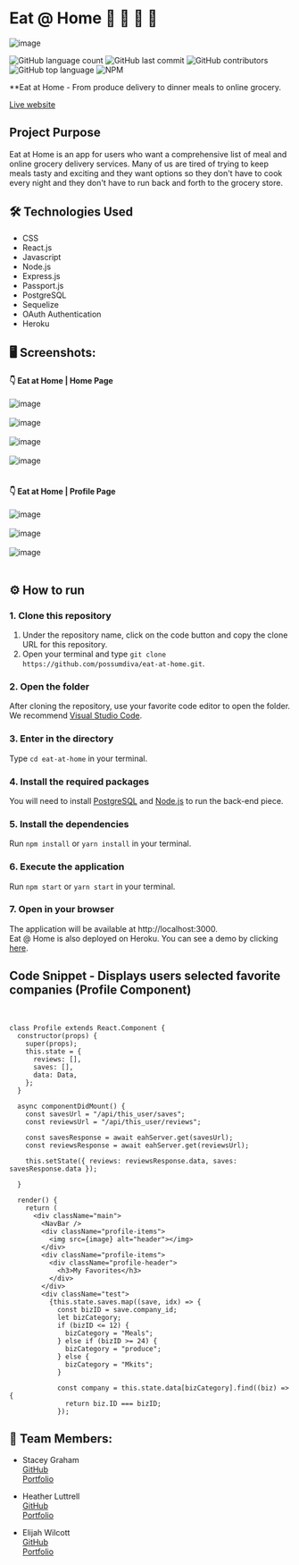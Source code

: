 # Eat @ Home :fork_and_knife: :stew: :poultry_leg: :peach:

![image](https://user-images.githubusercontent.com/35972972/105803748-15b19b80-5f6c-11eb-9689-d35bec3948eb.png)

![GitHub language count](https://img.shields.io/github/languages/count/possumdiva/eat-at-home)
![GitHub last commit](https://img.shields.io/github/last-commit/possumdiva/eat-at-home)
![GitHub contributors](https://img.shields.io/github/contributors/possumdiva/eat-at-home?color=purple)
![GitHub top language](https://img.shields.io/github/languages/top/possumdiva/eat-at-home?color=red)
![NPM](https://img.shields.io/npm/l/express)

**Eat at Home - From produce delivery to dinner meals to online grocery.

[Live website](https://eat-at-home-server.herokuapp.com/)

## Project Purpose
Eat at Home is an app for users who want a comprehensive list of meal and online grocery delivery services.  Many of us are tired of trying to keep meals tasty and exciting and they want options so they don't have to cook every night and they don't have to run back and forth to the grocery store.

## :hammer_and_wrench: Technologies Used

- CSS
- React.js
- Javascript
- Node.js
- Express.js
- Passport.js
- PostgreSQL
- Sequelize
- OAuth Authentication
- Heroku

 ## 🖥 Screenshots:
#### :point_down: Eat at Home | Home Page

![image](https://user-images.githubusercontent.com/35972972/105889886-a9bb4b80-5fdc-11eb-820c-2b51c5c4d461.png)
<br />
<br />
![image](https://user-images.githubusercontent.com/35972972/105889922-b5a70d80-5fdc-11eb-8c40-1a02cf8088c0.png)
<br />
<br />
![image](https://user-images.githubusercontent.com/35972972/105889982-c35c9300-5fdc-11eb-87e4-982eacc65e19.png)
<br />
<br />
![image](https://user-images.githubusercontent.com/35972972/105889995-c9527400-5fdc-11eb-8fa9-7cc7f3072fbe.png)
<br />
<br />
#### :point_down: Eat at Home | Profile Page

![image](https://user-images.githubusercontent.com/35972972/105890016-d1aaaf00-5fdc-11eb-95da-6eda85001539.png)
<br />
<br />
![image](https://user-images.githubusercontent.com/35972972/105890035-d8392680-5fdc-11eb-98e1-ceea32db9c6f.png)
<br />
<br />
![image](https://user-images.githubusercontent.com/35972972/105890087-e8510600-5fdc-11eb-81ea-6302d59075a6.png)
<br />
<br />


## ⚙ How to run
### 1. Clone this repository
1. Under the repository name, click on the code button and copy the clone URL for this repository.
2. Open your terminal and type ```git clone https://github.com/possumdiva/eat-at-home.git```.
### 2. Open the folder
After cloning the repository, use your favorite code editor to open the folder. We recommend [Visual Studio Code](https://code.visualstudio.com/).
### 3. Enter in the directory
Type ```cd eat-at-home``` in your terminal.
### 4. Install the required packages
You will need to install [PostgreSQL](https://www.postgresql.org/download/) and [Node.js](https://nodejs.org/en/) to run the back-end piece.
### 5. Install the dependencies
Run ```npm install``` or ```yarn install``` in your terminal.
### 6. Execute the application
Run ```npm start``` or ```yarn start``` in your terminal.
### 7. Open in your browser
The application will be available at http://localhost:3000.
<br>
Eat @ Home is also deployed on Heroku. You can see a demo by clicking [here](https://eat-at-home-server.herokuapp.com/).
<br>

## Code Snippet - Displays users selected favorite companies (Profile Component)
<br />

```
class Profile extends React.Component {
  constructor(props) {
    super(props);
    this.state = {
      reviews: [],
      saves: [],
      data: Data,
    };
  }

  async componentDidMount() {
    const savesUrl = "/api/this_user/saves";
    const reviewsUrl = "/api/this_user/reviews";

    const savesResponse = await eahServer.get(savesUrl);
    const reviewsResponse = await eahServer.get(reviewsUrl);

    this.setState({ reviews: reviewsResponse.data, saves: savesResponse.data });

  }

  render() {
    return (
      <div className="main">
        <NavBar />
        <div className="profile-items">
          <img src={image} alt="header"></img>
        </div>
        <div className="profile-items">
          <div className="profile-header">
            <h3>My Favorites</h3>
          </div>
        </div>
        <div className="test">
          {this.state.saves.map((save, idx) => {
            const bizID = save.company_id;
            let bizCategory;
            if (bizID <= 12) {
              bizCategory = "Meals";
            } else if (bizID >= 24) {
              bizCategory = "produce";
            } else {
              bizCategory = "Mkits";
            }

            const company = this.state.data[bizCategory].find((biz) => {
              return biz.ID === bizID;
            });
```            


## :busts_in_silhouette: Team Members:
  
  * Stacey Graham <br>
  [GitHub](https://github.com/stashag) <br />
  [Portfolio](https://www.stacey.codes)

  * Heather Luttrell <br>
  [GitHub](https://github.com/possumdiva)<br />
  [Portfolio](www.heatherluttrell.com)
  
  * Elijah Wilcott <br>
  [GitHub](https://github.com/ejw773)<br />
  [Portfolio](https://elijahwilcott.com)